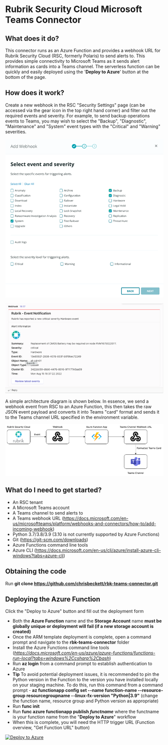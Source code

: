 # Rubrik Security Cloud Microsoft Teams Connector

## What does it do?

This connector runs as an Azure Function and provides a webhook URL for Rubrik Security Cloud (RSC, formerly Polaris) to send alerts to. This provides simple connectivity to Microsoft Teams as it sends alert information as cards into a Teams channel. The serverless function can be quickly and easily deployed using the '**Deploy to Azure**' button at the bottom of the page.

## How does it work?

Create a new webhook in the RSC "Security Settings" page (can be accessed via the gear icon in the top right hand corner) and filter out the required events and severity. For example, to send backup operations events to Teams, you may wish to select the "Backup", "Diagnostic", "Maintenance" and "System" event types with the "Critical" and "Warning" severities.

![alt text](https://github.com/chrisbeckett/rbk-teams-connector/blob/main/add-webhook.png "Rubrik webhook configuration")

![alt text](https://github.com/chrisbeckett/rbk-teams-connector/blob/main/teams-event.png "Teams screenshot")

A simple architecture diagram is shown below. In essence, we send a webhook event from RSC to an Azure Function, this then takes the raw JSON event payload and converts it into Teams "card" format and sends it to the Teams channel URL specified in the environment variable.

![alt text](https://github.com/chrisbeckett/rbk-teams-connector/blob/main/teams-connector-arch.png "Architecture overview")

## What do I need to get started?

- An RSC tenant
- A Microsoft Teams account
- A Teams channel to send alerts to
- A Teams webhook URL (https://docs.microsoft.com/en-us/microsoftteams/platform/webhooks-and-connectors/how-to/add-incoming-webhook)
- Python 3.7/3.8/3.9 (3.10 is not currently supported by Azure Functions)
- Git (https://git-scm.com/downloads)
- Azure Functions command line tools
- Azure CLI (https://docs.microsoft.com/en-us/cli/azure/install-azure-cli-windows?tabs=azure-cli)

## Obtaining the code

Run **git clone https://github.com/chrisbeckett/rbk-teams-connector.git**

## Deploying the Azure Function

Click the "Deploy to Azure" button and fill out the deployment form

- Both the **Azure Function** name and the **Storage Account** name **must be globally unique or deployment will fail (if a new storage account is created)**
- Once the ARM template deployment is complete, open a command prompt and navigate to the **rbk-teams-connector** folder
- Install the Azure Functions command line tools (*https://docs.microsoft.com/en-us/azure/azure-functions/functions-run-local?tabs=windows%2Ccsharp%2Cbash*)
- Run **az login** from a command prompt to establish authentication to Azure
- **Tip** To avoid potential deployment issues, it is recommended to pin the Python version in the Function to the version you have installed locally on your staging machine. To do this, run this command from a command prompt -  **az functionapp config set --name function-name --resource-group resourcegroupname --linux-fx-version "Python|3.9"** (change the function name, resource group and Python version as appropriate)
- Run **func init**
- Run **func azure functionapp publish _functname_** where the functname is your function name from the "**Deploy to Azure**" workflow
- When this is complete, you will need the HTTP trigger URL (Function overview, "Get Function URL" button)

[![Deploy to Azure](https://aka.ms/deploytoazurebutton)](https://portal.azure.com/#create/Microsoft.Template/uri/https%3A%2F%2Fraw.githubusercontent.com%2Fchrisbeckett%2Frbk-teams-connector%2Fmain%2Fdeployment-template.json)
